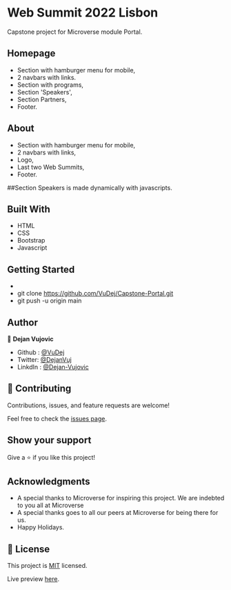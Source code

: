 # Web Summit 2022 Lisbon

 Capstone project for Microverse module Portal.

## Homepage
- Section with hamburger menu for mobile,
- 2 navbars with links.
- Section with programs,
- Section 'Speakers',
- Section Partners,
- Footer.

## About
- Section with hamburger menu for mobile,
- 2 navbars with links,
- Logo,
- Last two Web Summits,
- Footer.

##Section Speakers is made dynamically with javascripts.

 ## Built With

- HTML
- CSS
- Bootstrap
- Javascript

## Getting Started
-
- git clone https://github.com/VuDej/Capstone-Portal.git
- git push -u origin main

## Author

👤 **Dejan Vujovic**

- Github : [@VuDej](https://github.com/VuDej)
- Twitter: [@DejanVuj](https://twitter.com/DejanVuj)
- LinkdIn : [@Dejan-Vujovic](https://www.linkedin.com/in/dejan-vujovic-5a0672225/)


## 🤝 Contributing

Contributions, issues, and feature requests are welcome!

Feel free to check the [issues page](https://github.com/VuDej/Capstone-Portal/issues/3).

## Show your support

Give a ⭐️ if you like this project!

## Acknowledgments

- A special thanks to Microverse for inspiring this project. We are indebted to you all at Microverse
- A special thanks goes to all our peers at Microverse for being there for us.
- Happy Holidays.

## 📝 License

This project is [MIT](LICENSE) licensed.

Live preview [here](https://vudej.github.io/Capstone-Portal/).